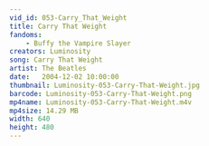 ```yaml
---
vid_id: 053-Carry_That_Weight
title: Carry That Weight
fandoms:
    - Buffy the Vampire Slayer
creators: Luminosity
song: Carry That Weight
artist: The Beatles
date:   2004-12-02 10:00:00
thumbnail: Luminosity-053-Carry-That-Weight.jpg
barcode: Luminosity-053-Carry-That-Weight.png
mp4name: Luminosity-053-Carry-That-Weight.m4v
mp4size: 14.29 MB
width: 640
height: 480
---
```



  